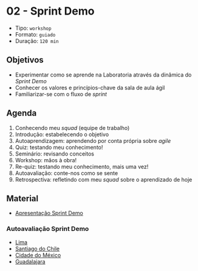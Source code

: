 # 02 - Sprint Demo

* Tipo: `workshop`
* Formato: `guiado`
* Duração: `120 min`

## Objetivos

* Experimentar como se aprende na Laboratoria através da dinâmica do _Sprint Demo_
* Conhecer os valores e princípios-chave da sala de aula ágil
* Familiarizar-se com o fluxo de _sprint_

## Agenda

1. Conhecendo meu _squad_ \(equipe de trabalho\)
2. Introdução: estabelecendo o objetivo
3. Autoaprendizagem: aprendendo por conta própria sobre _agile_
4. Quiz: testando meu conhecimento!
5. Seminário: revisando conceitos
6. Workshop: mãos à obra!
7. Re-quiz: testando meu conhecimento, mais uma vez!
8. Autoavaliação: conte-nos como se sente
9. Retrospectiva: refletindo com meu _squad_ sobre o aprendizado de hoje

## Material

* [Apresentação Sprint Demo](https://docs.google.com/presentation/d/1ouNfkPABulrt1PSIzeUXevVJRmHammBhbmtbRxWdGfg/edit#slide=id.g2535e51d6d_0_85)

### Autoavaliação Sprint Demo

* [Lima](https://docs.google.com/forms/d/e/1FAIpQLSc1-gZDdm_gsXhFxEyK8Yn296ozUgDsorNivJTC6vu_5KA-5g/viewform)
* [Santiago do Chile](https://docs.google.com/forms/d/e/1FAIpQLSf1_WAALcCtfvZfNkR-ZKb7PY8IZemFiwlYwi-gnLttakPCrg/viewform)
* [Cidade do México](https://docs.google.com/forms/d/e/1FAIpQLSdVj1JHH1z22iNKRnVH46QOlM6Iybu3b6dO2kyry_Wd4HRdEg/viewform)
* [Guadalajara](https://goo.gl/forms/K8wNS3Qz4nqbVuAa2)
